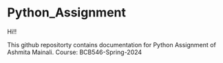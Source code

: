 # Python_Assignment

Hi!!

This github repositorty contains documentation for Python Assignment of Ashmita Mainali.
Course: BCB546-Spring-2024
